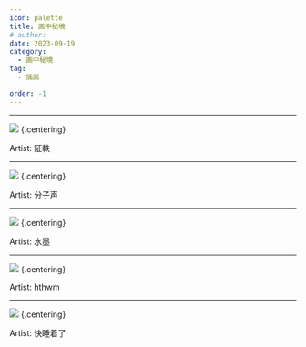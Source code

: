 ```yaml
---
icon: palette
title: 画中秘境
# author: 
date: 2023-09-19
category:
  - 画中秘境
tag:
  - 插画

order: -1
---
```

<!-- more -->

---

![](./res/illustration/独立插（阷軼）.webp) {.centering}

Artist: 阷軼

---

![](./res/illustration/（分子声）独立插.webp) {.centering}

Artist: 分子声

---

![](./res/illustration/独立插（水墨）.webp) {.centering}

Artist: 水墨

---

![](./res/illustration/独立插（hthwm）.webp) {.centering}

Artist: hthwm

---

![](./res/illustration/（快睡着了）独立插.webp) {.centering}

Artist: 快睡着了

<FakeAds />